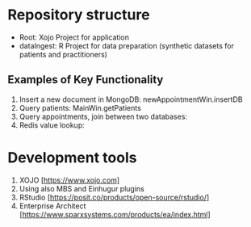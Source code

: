 # Repository structure

- Root: Xojo Project for application
- dataIngest: R Project for data preparation (synthetic datasets for patients and practitioners)

## Examples of Key Functionality

1) Insert a new document in MongoDB: newAppointmentWin.insertDB
2) Query patients: MainWin.getPatients
3) Query appointments, join between two databases:  
4) Redis value lookup:

# Development tools

1) XOJO [https://www.xojo.com]
2) Using also MBS and Einhugur plugins
3) RStudio [https://posit.co/products/open-source/rstudio/]
4) Enterprise Architect [https://www.sparxsystems.com/products/ea/index.html]
